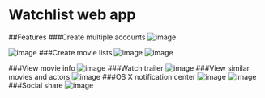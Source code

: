 Watchlist web app
================

##Features
###Create multiple accounts
![image](http://i.imgur.com/a8JegoO.png)
  
![image](http://i.imgur.com/qSVUTTS.png)
###Create movie lists
![image](http://i.imgur.com/rA7NUXw.png)
![image](http://i.imgur.com/oKTlakN.png)

###View movie info
![image](http://i.imgur.com/Cge2H58.png)
###Watch trailer
![image](http://i.imgur.com/UjBUJKQ.png)
###View similar movies and actors
![image](http://i.imgur.com/Cpozjaw.png)
###OS X notification center
![image](http://i.imgur.com/zqlacUs.png)
![image](http://i.imgur.com/pDSyGyy.png)
###Social share
![image](http://i.imgur.com/0BkRfsd.png)